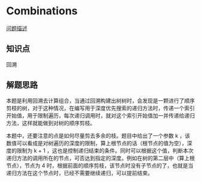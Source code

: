 # Combinations

[问题描述](https://leetcode.com/problems/combinations/description/)

## 知识点

回溯

## 解题思路

本题是利用回溯去计算组合，当通过回溯构建出树树时，会发现是一颗进行了顺序剪枝的树，对于这种情况，在编写用于深度优先搜索的递归方法时，传递一个索引开始值，用于限制遍历，每次递归调用时，就对这个索引开始值加一并传递给递归方法，这样就能做到对树的顺序剪枝。

本题中，还要注意的点是如何尽量剪去多余的枝。题目中给出了一个参数 k ，该数值可以看成是对树遍历的深度的限制，算上根节点的话（根节点的值为空），深度的限制为 k + 1 ，这也是控制递归结束的条件。同时可以根据这个值，判断本次递归方法的调用所在的节点，可否达到指定的深度。例如在树的第二层中（算上根节点），节点为 4 时，根据前面的顺序剪枝，该节点时没有子节点的了，也就是当递归方法在这个节点时，已经不需要继续递归，可以提前结束。
